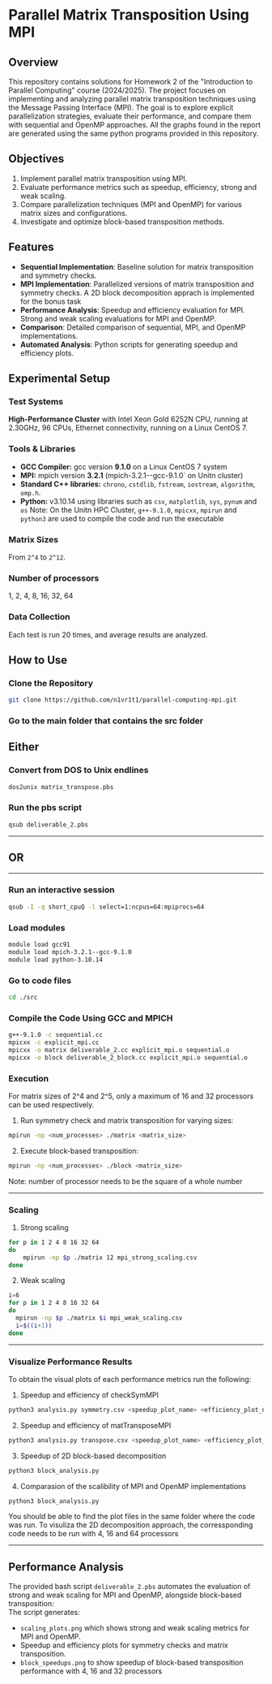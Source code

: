 # Parallel Matrix Transposition Using MPI  

## Overview  
This repository contains solutions for Homework 2 of the "Introduction to Parallel Computing" course (2024/2025). The project focuses on implementing and analyzing parallel matrix transposition techniques using the Message Passing Interface (MPI). The goal is to explore explicit parallelization strategies, evaluate their performance, and compare them with sequential and OpenMP approaches. All the graphs found in the report are generated using the same python programs provided in this repository.


## Objectives
1. Implement parallel matrix transposition using MPI.  
2. Evaluate performance metrics such as speedup, efficiency, strong and weak scaling.  
3. Compare parallelization techniques (MPI and OpenMP) for various matrix sizes and configurations.  
4. Investigate and optimize block-based transposition methods.


## Features

- **Sequential Implementation**: Baseline solution for matrix transposition and symmetry checks.  
- **MPI Implementation**: Parallelized versions of matrix transposition and symmetry checks. A 2D block decomposition apprach is implemented for the bonus task
- **Performance Analysis**: Speedup and efficiency evaluation for MPI. Strong and weak scaling evaluations for MPI and OpenMP.  
- **Comparison**: Detailed comparison of sequential, MPI, and OpenMP implementations.  
- **Automated Analysis**: Python scripts for generating speedup and efficiency plots. 


## Experimental Setup

### Test Systems
**High-Performance Cluster** with Intel Xeon Gold 6252N CPU, running at 2.30GHz, 96 CPUs, Ethernet connectivity, running on a Linux CentOS 7.

### Tools & Libraries
- **GCC Compiler:** gcc version **9.1.0** on a Linux CentOS 7 system
- **MPI:** mpich version **3.2.1** (mpich-3.2.1--gcc-9.1.0` on Unitn cluster)
- **Standard C++ libraries:** `chrono`, `cstdlib`, `fstream`, `iostream`, `algorithm`, `omp.h`.
- **Python:** v3.10.14 using libraries such as `csv`, `matplotlib`, `sys`, `pynum` and `os`
Note: On the Unitn HPC Cluster, `g++-9.1.0`, `mpicxx`, `mpirun` and `python3` are used to compile the code and run the executable 
### Matrix Sizes
From `2^4` to `2^12`.

### Number of processors
1, 2, 4, 8, 16, 32, 64

### Data Collection
Each test is run 20 times, and average results are analyzed.

## How to Use

### Clone the Repository
```bash
git clone https://github.com/n1vr1t1/parallel-computing-mpi.git
```
### Go to the main folder that contains the src folder
## Either
### Convert from DOS to Unix endlines
```bash
dos2unix matrix_transpose.pbs
```

### Run the pbs script
```bash
qsub deliverable_2.pbs
```
---
## OR
---
### Run an interactive session
```bash
qsub -I -q short_cpuQ -l select=1:ncpus=64:mpiprocs=64
```
### Load modules
```bash
module load gcc91
module load mpich-3.2.1--gcc-9.1.0
module load python-3.10.14
```
### Go to code files
```bash
cd ./src
```
### Compile the Code Using GCC and MPICH
```bash
g++-9.1.0 -c sequential.cc
mpicxx -c explicit_mpi.cc
mpicxx -o matrix deliverable_2.cc explicit_mpi.o sequential.o
mpicxx -o block deliverable_2_block.cc explicit_mpi.o sequential.o
```
### Execution
For matrix sizes of 2^4 and 2^5, only a maximum of 16 and 32 processors can be used respectively.
1. Run symmetry check and matrix transposition for varying sizes:
```bash  
mpirun -np <num_processes> ./matrix <matrix_size>  
``` 
2. Execute block-based transposition:
```bash  
mpirun -np <num_processes> ./block <matrix_size>  
```
Note: number of processor needs to be the square of a whole number 

---
### Scaling
1. Strong scaling
```bash
for p in 1 2 4 8 16 32 64
do
    mpirun -np $p ./matrix 12 mpi_strong_scaling.csv
done
```
2. Weak scaling
```bash
i=6
for p in 1 2 4 8 16 32 64
do
  mpirun -np $p ./matrix $i mpi_weak_scaling.csv
  i=$((i+1))
done
```
---
### Visualize Performance Results
To obtain the visual plots of each performance metrics run the following:
1. Speedup and efficiency of checkSymMPI
```bash
python3 analysis.py symmetry.csv <speedup_plot_name> <efficiency_plot_name>
```
2. Speedup and efficiency of matTransposeMPI
```bash
python3 analysis.py transpose.csv <speedup_plot_name> <efficiency_plot_name>
```
3. Speedup of 2D block-based decomposition
```bash
python3 block_analysis.py
```
4. Comparasion of the scalibility of MPI and OpenMP implementations
```bash
python3 block_analysis.py
```
You should be able to find the plot files in the same folder where the code was run. To visuliza the 2D decomposition approach, the corressponding code needs to be run with 4, 16 and 64 processors

---

## Performance Analysis  
The provided bash script `deliverable_2.pbs` automates the evaluation of strong and weak scaling for MPI and OpenMP, alongside block-based transposition:  
The script generates:  
- `scaling_plots.png` which shows strong and weak scaling metrics for MPI and OpenMP.  
- Speedup and efficiency plots for symmetry checks and matrix transposition.  
- `block_speedups.png` to show speedup of block-based transposition performance with 4, 16 and 32 processors
